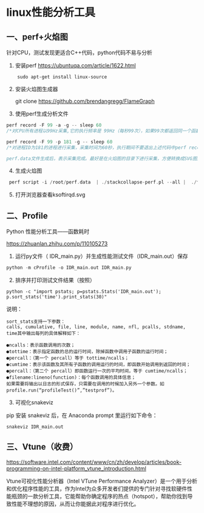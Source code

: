 # linux性能分析工具



## 一、perf+火焰图

针对CPU，测试发现更适合C++代码，python代码不易与分析

1. 安装perf https://ubuntuqa.com/article/1622.html

```
	sudo apt-get install linux-source
```

2. 安装火焰图生成器

    git clone https://github.com/brendangregg/FlameGraph

3. 使用perf生成分析文件

```c++
perf record -F 99 -a -g -- sleep 60               
/*对CPU所有进程以99Hz采集,它的执行频率是 99Hz（每秒99次），如果99次都返回同一个函数名，那就说明 CPU 这一秒钟都在执行同一个函数，可能存在性能问题。执行60秒后会弹出f提示表示采集完成，在当前目录会生成一个perf.data的文件*/

perf record -F 99 -p 181 -g -- sleep 60        
/*对进程ID为181的进程进行采集，采集时间为60秒，执行期间不要退出上述代码中perf record表示记录，-F 99表示每秒99次，-p 13204是进程号，即对哪个进程进行分析，-g表示记录调用栈，sleep 30则是持续30秒，-a 表示记录所有cpu调用。更多参数可以执行perf --help查看。

perf.data文件生成后，表示采集完成。最好是在火焰图的目录下进行采集，方便转换成SVG图形。*/
```

4. 生成火焰图

```c++
 perf script -i /root/perf.data  | ./stackcollapse-perf.pl --all |  ./flamegraph.pl > ksoftirqd.svg
```

5. 打开浏览器查看ksoftirqd.svg



## 二、Profile

Python 性能分析工具——函数耗时

 https://zhuanlan.zhihu.com/p/110105273

1. 运行py文件（ IDR_main.py）并生成性能测试文件（IDR_main.out）保存

```c
python -m cProfile -o IDR_main.out IDR_main.py
```

2. 排序并打印测试文件结果（按照）

```
python -c "import pstats; p=pstats.Stats('IDR_main.out'); p.sort_stats('time').print_stats(30)"
```

说明：

```
sort_stats支持一下参数：
calls, cumulative, file, line, module, name, nfl, pcalls, stdname, time其中输出每列的具体解释如下：

●ncalls：表示函数调用的次数；
●tottime：表示指定函数的总的运行时间，除掉函数中调用子函数的运行时间；
●percall：（第一个 percall）等于 tottime/ncalls；
●cumtime：表示该函数及其所有子函数的调用运行的时间，即函数开始调用到返回的时间；
●percall：（第二个 percall）即函数运行一次的平均时间，等于 cumtime/ncalls；●filename:lineno(function)：每个函数调用的具体信息；
如果需要将输出以日志的形式保存，只需要在调用的时候加入另外一个参数。如 profile.run(“profileTest()”,”testprof”)。
```

3. 可视化snakeviz

pip 安装 snakeviz 后，在 Anaconda prompt 里运行如下命令：

```
snakeviz IDR_main.out
```

## 三、Vtune（收费）

https://software.intel.com/content/www/cn/zh/develop/articles/book-programming-on-intel-platform_vtune_introduction.html

Vtune可视化性能分析器（Intel VTune Performance Analyzer）是一个用于分析和优化程序性能的工具，作为Intel为众多开发者们提供的专门针对寻找软硬件性能瓶颈的一款分析工具，它能帮助你确定程序的热点（hotspot），帮助你找到导致性能不理想的原因，从而让你能据此对程序进行优化。